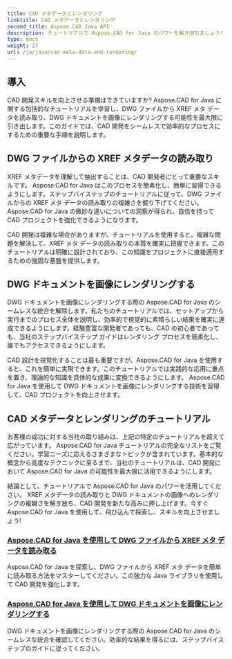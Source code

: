 ```yaml
---
title: CAD メタデータとレンダリング
linktitle: CAD メタデータとレンダリング
second_title: Aspose.CAD Java API
description: チュートリアルで Aspose.CAD for Java のパワーを解き放ちましょう! XREF メタデータを簡単に読み取り、DWG ドキュメントを画像にレンダリングして、CAD 開発を強化する方法を学びます。
type: docs
weight: 27
url: /ja/java/cad-meta-data-and-rendering/
---
```



## 導入

CAD 開発スキルを向上させる準備はできていますか? Aspose.CAD for Java に関する包括的なチュートリアルを学習し、DWG ファイルから XREF メタ データを読み取り、DWG ドキュメントを画像にレンダリングする可能性を最大限に引き出します。このガイドでは、CAD 開発をシームレスで効率的なプロセスにするための重要な手順を説明します。

## DWG ファイルからの XREF メタデータの読み取り

XREF メタデータを理解して抽出することは、CAD 開発者にとって重要なスキルです。 Aspose.CAD for Java はこのプロセスを簡素化し、簡単に習得できるようにします。ステップバイステップのチュートリアルに従って、DWG ファイルからの XREF メタ データの読み取りの複雑さを掘り下げてください。 Aspose.CAD for Java の微妙な違いについての洞察が得られ、自信を持って CAD プロジェクトを強化できるようになります。

CAD 開発は複雑な場合がありますが、チュートリアルを使用すると、複雑な問題を解決して、XREF メタ データの読み取りの本質を確実に把握できます。このチュートリアルは明確に設計されており、この知識をプロジェクトに直接適用するための強固な基盤を提供します。

## DWG ドキュメントを画像にレンダリングする

DWG ドキュメントを画像にレンダリングする際の Aspose.CAD for Java のシームレスな統合を解除します。私たちのチュートリアルでは、セットアップから実行までのプロセス全体を説明し、効率的で視覚的に素晴らしい結果を確実に達成できるようにします。経験豊富な開発者であっても、CAD の初心者であっても、当社のステップバイステップ ガイドはレンダリング プロセスを簡素化し、誰でもアクセスできるようにします。

CAD 設計を視覚化することは最も重要ですが、Aspose.CAD for Java を使用すると、これを簡単に実現できます。このチュートリアルでは実践的な応用に重点を置き、理論的な知識を具体的な成果に変換できるようにします。 Aspose.CAD for Java を使用して DWG ドキュメントを画像にレンダリングする技術を習得して、CAD プロジェクトを向上させます。

## CAD メタデータとレンダリングのチュートリアル
お客様の成功に対する当社の取り組みは、上記の特定のチュートリアルを超えて広がっています。 Aspose.CAD for Java チュートリアルの完全なリストをご覧ください。学習ニーズに応えるさまざまなトピックが含まれています。基本的な概念から高度なテクニックに至るまで、当社のチュートリアルは、CAD 開発において Aspose.CAD for Java の可能性を最大限に活用できるようにします。

結論として、チュートリアルで Aspose.CAD for Java のパワーを活用してください。 XREF メタデータの読み取りと DWG ドキュメントの画像へのレンダリングの複雑さを解き放ち、CAD 開発を新たな高みに押し上げます。今すぐ Aspose.CAD for Java を使用して、飛び込んで探索し、スキルを向上させましょう!
### [Aspose.CAD for Java を使用して DWG ファイルから XREF メタ データを読み取る](./read-xref-meta-data/)
Aspose.CAD for Java を探索し、DWG ファイルから XREF メタ データを簡単に読み取る方法をマスターしてください。この強力な Java ライブラリを使用して CAD 開発を強化します。
### [Aspose.CAD for Java を使用して DWG ドキュメントを画像にレンダリングする](./render-dwg-to-image/)
DWG ドキュメントを画像にレンダリングする際の Aspose.CAD for Java のシームレスな統合を確認してください。効率的な結果を得るには、ステップバイステップのガイドに従ってください。
